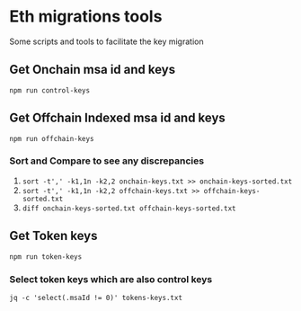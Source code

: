 # Eth migrations tools
Some scripts and tools to facilitate the key migration

## Get Onchain msa id and keys
`npm run control-keys`


## Get Offchain Indexed msa id and keys
`npm run offchain-keys`

### Sort and Compare to see any discrepancies
1. `sort -t',' -k1,1n -k2,2 onchain-keys.txt >> onchain-keys-sorted.txt`
2. `sort -t',' -k1,1n -k2,2 offchain-keys.txt >> offchain-keys-sorted.txt`
3. `diff onchain-keys-sorted.txt offchain-keys-sorted.txt`

## Get Token keys
`npm run token-keys`

### Select token keys which are also control keys
`jq -c 'select(.msaId != 0)' tokens-keys.txt`
